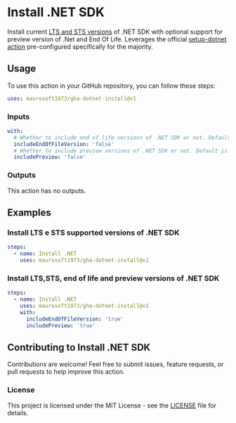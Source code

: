 # Install .NET SDK

Install current [LTS and STS versions](https://dotnet.microsoft.com/en-us/platform/support/policy/dotnet-core) of .NET SDK with optional support for preview version of .Net and End Of Life. Leverages the official [setup-dotnet action](https://github.com/actions/setup-dotnet) pre-configured specifically for the majority.

## Usage

To use this action in your GitHub repository, you can follow these steps:

```yaml
uses: maurosoft1973/gha-dotnet-install@v1
```

### Inputs

```yaml
with:
  # Whether to include end of life versions of .NET SDK or not. Default is to exclude.
  includeEndOfFileVersion: 'false'
  # Whether to include preview versions of .NET SDK or not. Default is to exclude preview versions.
  includePreview: 'false'
```

### Outputs

This action has no outputs.

## Examples

### Install LTS e STS supported versions of .NET SDK

```yaml
steps:
  - name: Install .NET
    uses: maurosoft1973/gha-dotnet-install@v1
```

### Install LTS,STS, end of life and preview versions of .NET SDK

```yaml
steps:
  - name: Install .NET
    uses: maurosoft1973/gha-dotnet-install@v1
    with:
      includeEndOfFileVersion: 'true'
      includePreview: 'true'
```

## Contributing to Install .NET SDK

Contributions are welcome! 
Feel free to submit issues, feature requests, or pull requests to help improve this action.

### License

This project is licensed under the MIT License - see the [LICENSE](LICENSE) file for details.
